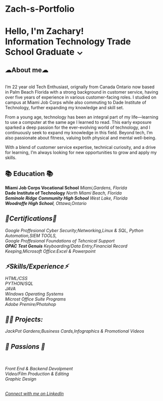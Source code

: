 # Zach-s-Portfolio

<h1>Hello, I'm Zachary! <br/></<a> Information Technology Trade School Graduate ⌄</a>

<h2> ☁About me☁ </h2>
<br><a>I’m 22 year old Tech Enthusiast, orignally from Canada Ontario now based in Palm Beach Florida with a strong background in customer service, having over five years of experience in various customer-facing roles. I studied on campus at Miami Job Corps while also commuting to Dade Institute of Technology, further expanding my knowledge and skill set.

From a young age, technology has been an integral part of my life—learning to use a computer at the same age I learned to read. This early exposure sparked a deep passion for the ever-evolving world of technology, and I continuously seek to expand my knowledge in this field. Beyond tech, I’m also passionate about fitness, valuing both physical and mental well-being.

With a blend of customer service expertise, technical curiosity, and a drive for learning, I’m always looking for new opportunities to grow and apply my skills.</a></b>

<h2>📚 Education 📚 </h2>
<a> <b>Miami Job Corps Vocational School</b><i> Miami,Gardens, Florida </i> </a> 
<br> <a> <b>Dade Institute of Technology</b> <i> North Miami Beach, Florida <i/> </a> </b>
<br><a> <b>Seminole Ridge Community High School</b> <i>West Lake, Florida</i></a></i></b>
<br><a><b>Woodroffe High School</b>,<i> Ottawa,Ontario</i> </a> </b>




<h2>📜Certifications📜</h2>
<a> Google Proffesional Cyber Security;Networking,Linux & SQL, Python Automation,SIEM TOOLS, </a>
<br> <a> Google Proffesional Foundations of Tehcnical Support </a> </b>
<br> <a><b>OPAC Test Genuis</b><i> Keyboarding/Data Entry,Financial Record Keeping,Microsoft Office:Excel & Powerpoint</i></a></br>



<h2>⚡︎Skills/Experience⚡︎</h2>
<a>HTML/CSS</a>
<br> <a>PYTHON/SQL</a> </b>
<br> <a>JAVA</a> </b>
<br> <a>Windows Operating Systems</a> </b>
<br> <a>Microst Office Suite Programs</a> </b>
<br> <a>Adobe Premire/Photohop</a> </b>


<h2>👨‍💻 Projects:</h2>
<a>JackPot Gardens;<i>Business Cards,Infographics & Promotional Videos</i></a>

<h2>🌟 Passions 🌟 </h2> </br>
<br> <a>Front End & Backend Devolpment</a> </b>
<br> <a>Video/Film Production & Editing</a> </b>
<br> <a> Graphic Design</a> </b>

<br><a href="https://www.linkedin.com/in/zachary-f-04193520a/" target="_blank" class="linkedin-link">Connect with me on LinkedIn</a>

